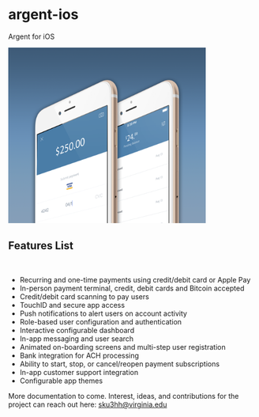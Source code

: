 # argent-ios
Argent for iOS

<img src="demo.png" width="400">

<h2>Features List</h2>
<br>
<ul>
  <li>Recurring and one-time payments using credit/debit card or Apple Pay</li>
  <li>In-person payment terminal, credit, debit cards and Bitcoin accepted</li>
  <li>Credit/debit card scanning to pay users</li>
  <li>TouchID and secure app access</li>
  <li>Push notifications to alert users on account activity</li>
  <li>Role-based user configuration and authentication</li>
  <li>Interactive configurable dashboard</li>
  <li>In-app messaging and user search</li>
  <li>Animated on-boarding screens and multi-step user registration</li>
  <li>Bank integration for ACH processing</li>
  <li>Ability to start, stop, or cancel/reopen payment subscriptions</li>
  <li>In-app customer support integration</li>
  <li>Configurable app themes</li>
</ul>

<p>More documentation to come.  Interest, ideas, and contributions for the project can reach out here: <a href="mailto:sku3hh@virginia.edu">sku3hh@virginia.edu</a></p>	
